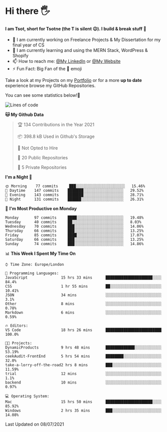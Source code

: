# Hi there :raised_hand_with_fingers_splayed:
#### I am Tsot, short for Tsotne (the T is silent :wink:). I build & break stuff :space_invader:
- :telescope: I am currently working on Freelance Projects & My Dissertation for my final year of CS
- :seedling: I am currently learning and using the MERN Stack, WordPress & Shopify
- :mailbox: How to reach me: [@My LinkedIn](https://www.linkedin.com/in/tsotne-gvadzabia/) or [@My Website](https://tsotnegvadzabia.me/contact)
- :zap: Fun Fact: Big Fan of the :space_invader: emoji

Take a look at my Projects on my [Portfolio](https://tsotnegvadzabia.me/) or for a more **up to date** experience browse my GitHub Repositories.

You can see some statistics below!:space_invader:
<!--START_SECTION:waka-->
![Lines of code](https://img.shields.io/badge/From%20Hello%20World%20I%27ve%20Written-3.5%20million%20lines%20of%20code-blue)

**🐱 My Github Data** 

> 🏆 134 Contributions in the Year 2021
 > 
> 📦 398.8 kB Used in Github's Storage 
 > 
> 🚫 Not Opted to Hire
 > 
> 📜 20 Public Repositories 
 > 
> 🔑 5 Private Repositories  
 > 
**I'm a Night 🦉** 

```text
🌞 Morning    77 commits     ███░░░░░░░░░░░░░░░░░░░░░░   15.46% 
🌆 Daytime    147 commits    ███████░░░░░░░░░░░░░░░░░░   29.52% 
🌃 Evening    143 commits    ███████░░░░░░░░░░░░░░░░░░   28.71% 
🌙 Night      131 commits    ██████░░░░░░░░░░░░░░░░░░░   26.31%

```
📅 **I'm Most Productive on Monday** 

```text
Monday       97 commits     ████░░░░░░░░░░░░░░░░░░░░░   19.48% 
Tuesday      40 commits     ██░░░░░░░░░░░░░░░░░░░░░░░   8.03% 
Wednesday    70 commits     ███░░░░░░░░░░░░░░░░░░░░░░   14.06% 
Thursday     66 commits     ███░░░░░░░░░░░░░░░░░░░░░░   13.25% 
Friday       85 commits     ████░░░░░░░░░░░░░░░░░░░░░   17.07% 
Saturday     66 commits     ███░░░░░░░░░░░░░░░░░░░░░░   13.25% 
Sunday       74 commits     ███░░░░░░░░░░░░░░░░░░░░░░   14.86%

```


📊 **This Week I Spent My Time On** 

```text
⌚︎ Time Zone: Europe/London

💬 Programming Languages: 
JavaScript               15 hrs 33 mins      █████████████████████░░░░   84.4% 
CSS                      1 hr 55 mins        ██░░░░░░░░░░░░░░░░░░░░░░░   10.41% 
JSON                     34 mins             ░░░░░░░░░░░░░░░░░░░░░░░░░   3.1% 
Other                    8 mins              ░░░░░░░░░░░░░░░░░░░░░░░░░   0.78% 
Markdown                 6 mins              ░░░░░░░░░░░░░░░░░░░░░░░░░   0.59%

🔥 Editors: 
VS Code                  18 hrs 26 mins      █████████████████████████   100.0%

🐱‍💻 Projects: 
DynamicProducts          9 hrs 48 mins       █████████████░░░░░░░░░░░░   53.19% 
ceekAudit-FrontEnd       5 hrs 54 mins       ████████░░░░░░░░░░░░░░░░░   32.0% 
take-a-lorry-off-the-road2 hrs 8 mins        ███░░░░░░░░░░░░░░░░░░░░░░   11.59% 
trial                    12 mins             ░░░░░░░░░░░░░░░░░░░░░░░░░   1.1% 
backend                  10 mins             ░░░░░░░░░░░░░░░░░░░░░░░░░   0.97%

💻 Operating System: 
Mac                      15 hrs 50 mins      █████████████████████░░░░   85.92% 
Windows                  2 hrs 35 mins       ███░░░░░░░░░░░░░░░░░░░░░░   14.08%

```


 Last Updated on 08/07/2021
<!--END_SECTION:waka-->
